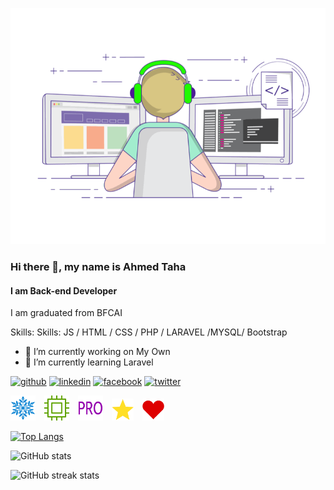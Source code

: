 ![I am Back-end Developer](https://github.com/Alfawakhry2/Alfawakhry2/blob/main/my-profile.gif)

### Hi there 👋, my name is Ahmed Taha
#### I am Back-end Developer

I am graduated from BFCAI 

Skills: Skills:  JS / HTML / CSS / PHP / LARAVEL /MYSQL/ Bootstrap

- 🔭 I’m currently working on My Own 
- 🌱 I’m currently learning Laravel 


[<img src='https://cdn.jsdelivr.net/npm/simple-icons@3.0.1/icons/github.svg' alt='github' height='40'>](https://github.com/Alfawakhry2)  [<img src='https://cdn.jsdelivr.net/npm/simple-icons@3.0.1/icons/linkedin.svg' alt='linkedin' height='40'>](https://www.linkedin.com/in/https://www.linkedin.com/in/ahmed-taha-7450b0222//)  [<img src='https://cdn.jsdelivr.net/npm/simple-icons@3.0.1/icons/facebook.svg' alt='facebook' height='40'>](https://www.facebook.com/https://www.facebook.com/profile.php?id=100006102099154)  [<img src='https://cdn.jsdelivr.net/npm/simple-icons@3.0.1/icons/twitter.svg' alt='twitter' height='40'>](https://twitter.com/alfawakhry2020)  

<a href='https://archiveprogram.github.com/'><img src='https://raw.githubusercontent.com/acervenky/animated-github-badges/master/assets/acbadge.gif' width='40' height='40'></a> <a href='https://docs.github.com/en/developers'><img src='https://raw.githubusercontent.com/acervenky/animated-github-badges/master/assets/devbadge.gif' width='40' height='40'></a> <a href='https://github.com/pricing'><img src='https://raw.githubusercontent.com/acervenky/animated-github-badges/master/assets/pro.gif' width='40' height='40'></a> <a href='https://stars.github.com/'><img src='https://raw.githubusercontent.com/acervenky/animated-github-badges/master/assets/starbadge.gif' width='35' height='35'></a> <a href='https://docs.github.com/en/github/supporting-the-open-source-community-with-github-sponsors'><img src='https://raw.githubusercontent.com/acervenky/animated-github-badges/master/assets/sponsorbadge.gif' width='35' height='35'></a> 

[![Top Langs](https://github-readme-stats.vercel.app/api/top-langs/?username=Alfawakhry2)](https://github.com/anuraghazra/github-readme-stats)

![GitHub stats](https://github-readme-stats.vercel.app/api?username=Alfawakhry2&show_icons=true)  

![GitHub streak stats](https://streak-stats.demolab.com/?user=Alfawakhry2)  

